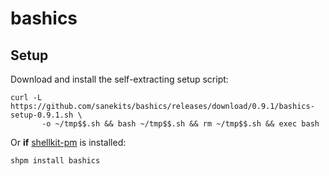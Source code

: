 # bashics

## Setup

Download and install the self-extracting setup script:

```
curl -L https://github.com/sanekits/bashics/releases/download/0.9.1/bashics-setup-0.9.1.sh \
       -o ~/tmp$$.sh && bash ~/tmp$$.sh && rm ~/tmp$$.sh && exec bash
```

Or **if** [shellkit-pm](https://github.com/sanekits/shellkit-pm) is installed:

    shpm install bashics

##
